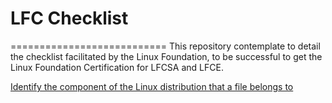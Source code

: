 # LFC Checklist
===========================
This repository contemplate to detail the checklist facilitated by the Linux Foundation, to be successful to get the  Linux Foundation Certification for LFCSA and LFCE.

[Identify the component of the Linux
distribution that a file belongs to](https://github.com/jalvarado1381/lfcchecklist/readme.md)
